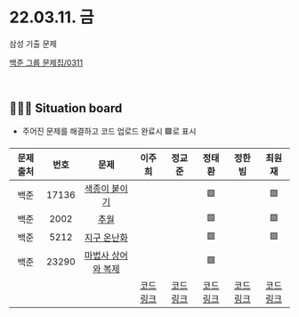 # 22.03.11. 금
삼성 기출 문제
</br>

[백준 그룹 문제집/0311](https://www.acmicpc.net/group/workbook/view/13701/42727)

</br>

## 🧑🏽‍💻 Situation board
- 주어진 문제를 해결하고 코드 업로드 완료시 🟩로 표시

| 문제 출처   | 번호       | 문제      | 이주희  | 정교준  | 정태환  | 정한빔 | 최원재  |
| :--------: | :--------: | :--------: | :--------: | :-------: | :-------: | :-------: |  :-------: |
| 백준        | 17136      |[색종이 붙이기](https://www.acmicpc.net/problem/17136)  |       |       |   🟩   |      |    🟩   |
| 백준        | 2002     |[추월](https://www.acmicpc.net/problem/2002)  |       |         |   🟩   |      |    🟩   |
| 백준        | 5212      |[지구 온난화](https://www.acmicpc.net/problem/5212)  |       |         |   🟩   |      |   🟩    |
| 백준        | 23290      |[마법사 상어와 복제](https://www.acmicpc.net/problem/23290)   |       |        |   🟩   |      |       |
|             |           |           |  [코드링크]() | [코드링크]() | [코드링크](정교준/README.md) | [코드링크]() | [코드링크]()  |
